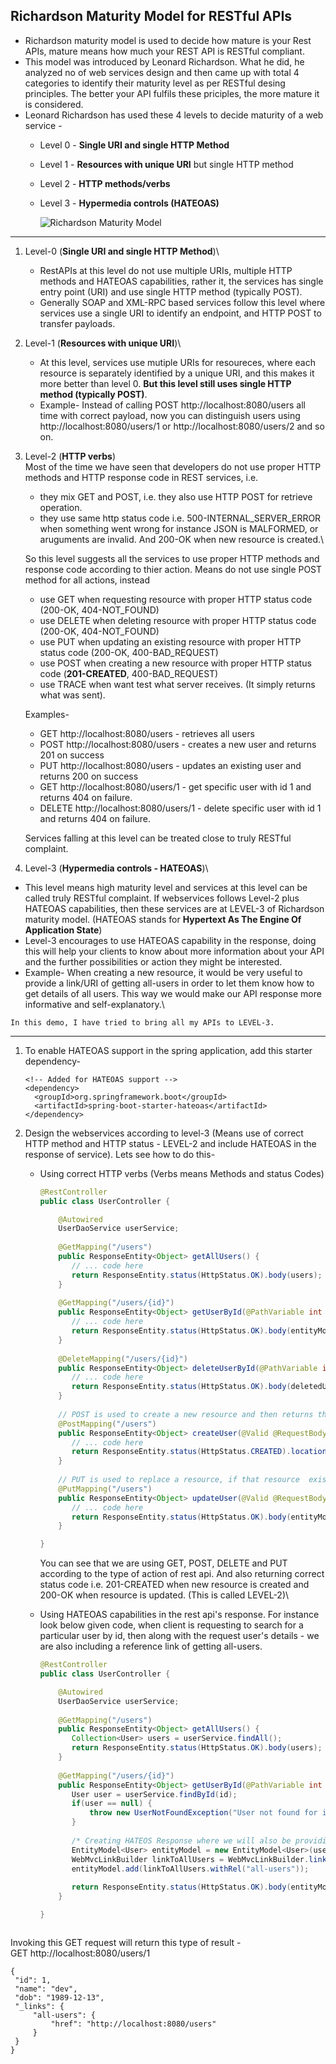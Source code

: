 ## Richardson Maturity Model for RESTful APIs
* Richardson maturity model is used to decide how mature is your Rest APIs, mature means how much your REST API is RESTful compliant.
* This model was introduced by Leonard Richardson. What he did, he analyzed no of web services design and then came up with total 4 categories to identify their maturity level as per RESTful desing principles. The better your API fulfils these priciples, the more mature it is considered.
* Leonard Richardson has used these 4 levels to decide maturity of a web service -
  * Level 0 - **Single URI and single HTTP Method**
  * Level 1 - **Resources with unique URI** but single HTTP method
  * Level 2 - **HTTP methods/verbs**
  * Level 3 - **Hypermedia controls (HATEOAS)**
  
    ![Richardson Maturity Model](https://restfulapi.net/wp-content/uploads/Richardson-Maturity-Model-300x249.jpg)
 <hr/>
 
1. Level-0 (**Single URI and single HTTP Method**)\
   * RestAPIs at this level do not use multiple URIs, multiple HTTP methods and HATEOAS capabilities, rather it, the services has single entry point (URI) and use single HTTP method (typically POST).
   * Generally SOAP and XML-RPC based services follow this level where services use a single URI to identify an endpoint, and HTTP POST to transfer payloads.
 
2. Level-1 (**Resources with unique URI**)\
   * At this level, services use mutiple URIs for resoureces, where each resource is separately identified by a unique URI, and this makes it more better than level 0. **But this level still uses single HTTP method (typically POST)**.
   * Example- Instead of calling POST http://localhost:8080/users all time with correct payload, now you can distinguish users using http://localhost:8080/users/1 or http://localhost:8080/users/2 and so on.

3. Level-2 (**HTTP verbs**)\
Most of the time we have seen that developers do not use proper HTTP methods and HTTP response code in REST services, i.e. 
   * they mix GET and POST, i.e. they also use HTTP POST for retrieve operation.
   * they use same http status code i.e. 500-INTERNAL_SERVER_ERROR when something went wrong for instance JSON is MALFORMED, or aruguments are invalid. And 200-OK when new resource is created.\
   
   So this level suggests all the services to use proper HTTP methods and response code according to thier action. Means do not use single POST method for all actions, instead 
   * use GET when requesting resource with proper HTTP status code (200-OK, 404-NOT_FOUND)
   * use DELETE when deleting resource with proper HTTP status code (200-OK, 404-NOT_FOUND)
   * use PUT when updating an existing resource with proper HTTP status code (200-OK, 400-BAD_REQUEST)
   * use POST when creating a new resource with proper HTTP status code (**201-CREATED**, 400-BAD_REQUEST)
   * use TRACE when want test what server receives. (It simply returns what was sent).

   Examples-
   * GET http://localhost:8080/users - retrieves all users
   * POST http://localhost:8080/users - creates a new user and returns 201 on success
   * PUT http://localhost:8080/users - updates an existing user and returns 200 on success
   * GET http://localhost:8080/users/1 - get specific user with id 1 and returns 404 on failure.
   * DELETE http://localhost:8080/users/1 - delete specific user with id 1 and returns 404 on failure.
  
   Services falling at this level can be treated close to truly RESTful complaint.
   
4. Level-3 (**Hypermedia controls - HATEOAS**)\
* This level means high maturity level and services at this level can be called truly RESTful complaint. If webservices follows Level-2 plus HATEOAS capabilities, then these services are at LEVEL-3 of Richardson maturity model. (HATEOAS stands for **Hypertext As The Engine Of Application State**)
* Level-3 encourages to use HATEOAS capability in the response, doing this will help your clients to know about more information about your API and the further possibilities or action they might be interested.
* Example- When creating a new resource, it would be very useful to provide a link/URI of getting all-users in order to let them know how to get details of all users. This way we would make our API response more informative and self-explanatory.\

```In this demo, I have tried to bring all my APIs to LEVEL-3.```
<hr/>

1. To enable HATEOAS support in the spring application, add this starter dependency-
   ```
   <!-- Added for HATEOAS support -->
   <dependency>
     <groupId>org.springframework.boot</groupId>
     <artifactId>spring-boot-starter-hateoas</artifactId>
   </dependency>
   ```
2. Design the webservices according to level-3 (Means use of correct HTTP method and HTTP status - LEVEL-2 and include HATEOAS in the response of service). Lets see how to do this-
   * Using correct HTTP verbs (Verbs means Methods and status Codes)
     ```java
     @RestController
     public class UserController {
     
         @Autowired
         UserDaoService userService;
         
         @GetMapping("/users")
         public ResponseEntity<Object> getAllUsers() {
         	// ... code here
         	return ResponseEntity.status(HttpStatus.OK).body(users);
         }
         
         @GetMapping("/users/{id}") 
         public ResponseEntity<Object> getUserById(@PathVariable int id) {
         	// ... code here
         	return ResponseEntity.status(HttpStatus.OK).body(entityModel);
         }
         
         @DeleteMapping("/users/{id}")
         public ResponseEntity<Object> deleteUserById(@PathVariable int id) {
         	// ... code here
         	return ResponseEntity.status(HttpStatus.OK).body(deletedUser);
         }
         
         // POST is used to create a new resource and then returns the resource URI
         @PostMapping("/users")
         public ResponseEntity<Object> createUser(@Valid @RequestBody User user) {
         	// ... code here
         	return ResponseEntity.status(HttpStatus.CREATED).location(linkToSelf).body(entityModel);
         }
         
         // PUT is used to replace a resource, if that resource  exist then simply update it, but if that resource doesn't exist then create it,
         @PutMapping("/users")
         public ResponseEntity<Object> updateUser(@Valid @RequestBody User user) {
         	// ... code here
         	return ResponseEntity.status(HttpStatus.OK).body(entityModel);
         }
     
     }
     ```
     You can see that we are using GET, POST, DELETE and PUT according to the type of action of rest api. And also returning correct status code i.e. 201-CREATED when new resource is created and 200-OK when resource is updated. (This is called LEVEL-2)\
     
   * Using HATEOAS capabilities in the rest api's response. For instance look below given code, when client is requesting to search for a particular user by id, then along with the request user's details - we are also including a reference link of getting all-users.
     ```java
     @RestController
     public class UserController {
     
         @Autowired
         UserDaoService userService;
         
         @GetMapping("/users")
         public ResponseEntity<Object> getAllUsers() {
         	Collection<User> users = userService.findAll();
         	return ResponseEntity.status(HttpStatus.OK).body(users);
         }
         
         @GetMapping("/users/{id}") 
         public ResponseEntity<Object> getUserById(@PathVariable int id) {
         	User user = userService.findById(id);
         	if(user == null) {
         		throw new UserNotFoundException("User not found for id: " + id);
         	}
         	
         	/* Creating HATEOS Response where we will also be providing RestURI for retrieving all users.*/
         	EntityModel<User> entityModel = new EntityModel<User>(user);
         	WebMvcLinkBuilder linkToAllUsers = WebMvcLinkBuilder.linkTo(WebMvcLinkBuilder.methodOn(this.getClass()).getAllUsers());
         	entityModel.add(linkToAllUsers.withRel("all-users"));
         	
         	return ResponseEntity.status(HttpStatus.OK).body(entityModel);
         }
     
     }
   ``` 
  Invoking this GET request will return this type of result -\
  GET http://localhost:8080/users/1
   ```
   {
    "id": 1,
    "name": "dev",
    "dob": "1989-12-13",
    "_links": {
        "all-users": {
            "href": "http://localhost:8080/users"
        }
    }
   }
   ```
